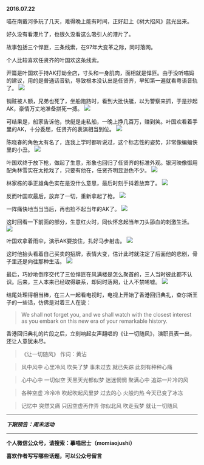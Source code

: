 **2016.07.22**

喵在南戴河多玩了几天，难得晚上能有时间，正好赶上《树大招风》蓝光出来。

好久没有看港片了，也很久没看这么吸引人的港片了。

故事包括三个悍匪，三条线索，在97年大变革之际，同时落网。

个人比较喜欢任贤齐的叶国欢这条线索。

开篇是叶国欢手持AK打劫金店，寸头和一身肌肉，面相就是悍匪。由于没听喵妈的建议，用的是普通话音轨，导致根本没认出是任贤齐，早知第一遍就看粤语音轨了。
![](http://upload-images.jianshu.io/upload_images/51001-234520f882b3ae76.jpg?imageMogr2/auto-orient/strip%7CimageView2/2/w/1240)

销赃被人额，兄弟也死了，坐船跑路时，看到大批快艇，以为警察来抓，于是抄起AK，豪情万丈地准备拼死一搏。
![](http://upload-images.jianshu.io/upload_images/51001-48af4d8190d3c3d6.jpg?imageMogr2/auto-orient/strip%7CimageView2/2/w/1240)

可结果是，船家告诉他，快艇是走私船，一晚上挣几百万，赚到笑。叶国欢看着手里的AK，十分委屈，任贤齐的表演相当到位。
![](http://upload-images.jianshu.io/upload_images/51001-754455b4d4e28971.jpg?imageMogr2/auto-orient/strip%7CimageView2/2/w/1240)

陈晓春的角色太有名了，连我上学时都听说过，这个标志性的姿势，非常像蝙蝠侠里的小丑。
![](http://upload-images.jianshu.io/upload_images/51001-dcc400c3d19b7117.jpg?imageMogr2/auto-orient/strip%7CimageView2/2/w/1240)

叶国欢终于放下枪，做起了生意，形象也回归了任贤齐的标准外观。银河映像御用配角林雪实在太抢戏了，只要有他在，任贤齐明显逊色不少。
![](http://upload-images.jianshu.io/upload_images/51001-8f87a492fcb73c1c.jpg?imageMogr2/auto-orient/strip%7CimageView2/2/w/1240)

林家栋的季正雄角色实在是没什么意思，最后时刻手抖着放弃了。
![](http://upload-images.jianshu.io/upload_images/51001-5af89cb0ac12df02.jpg?imageMogr2/auto-orient/strip%7CimageView2/2/w/1240)

反而叶国欢最后，放弃了一切，重新拿起了枪。
![](http://upload-images.jianshu.io/upload_images/51001-b5e41dc2175767a6.jpg?imageMogr2/auto-orient/strip%7CimageView2/2/w/1240)

一阵痛快地当当当后，再也捡不起当年的AK了。
![](http://upload-images.jianshu.io/upload_images/51001-d71facf2c93de6fb.jpg?imageMogr2/auto-orient/strip%7CimageView2/2/w/1240)

这时回看一下前面的部分，生意红火时，同伙怀念起当年刀头舔血的刺激生活。
![](http://upload-images.jianshu.io/upload_images/51001-6a6c45c92c864cbb.jpg?imageMogr2/auto-orient/strip%7CimageView2/2/w/1240)

叶国欢拿着雨伞，演示AK要按住，扎好马步射击。
![](http://upload-images.jianshu.io/upload_images/51001-1bbdb71335ac9da0.jpg?imageMogr2/auto-orient/strip%7CimageView2/2/w/1240)

这时他抬头看着自己买卖的招牌，表情大变，估计此时就注定了后面他的悲剧，骨子里还是向往那种生活。
![](http://upload-images.jianshu.io/upload_images/51001-d31dc8245b055f46.jpg?imageMogr2/auto-orient/strip%7CimageView2/2/w/1240)

最后，巧妙地倒序交代了三位悍匪在风满楼是怎么聚首的，三人当时彼此都不认识。后来，三人本来已经取得联系，却同时落网，让人不禁唏嘘。
![](http://upload-images.jianshu.io/upload_images/51001-8c944691494f6057.jpg?imageMogr2/auto-orient/strip%7CimageView2/2/w/1240)

结尾处理得相当棒，在三人一起看电视时，电视上开始了香港回归典礼，查尔斯王子的一些话，仿佛是对着三人在说：

>We shall not forget you,
>and we shall watch with the closest interest 
>as you embark on this new era of your remarkable history.

香港回归典礼的片段之后，立刻响起女声翻唱的《让一切随风》，演职员表一出，还让人意犹未尽。

>《让一切随风》
>作词：黄沾 

>风中风中 心里冷风
>吹失了梦
>事未过去 就已失踪
>此刻有种种心痛
 
>心中心中 一切似空
>天黑天光都似梦
>迷迷惘惘 聚满心中
>追踪一片冷的风
 
>各种空虚 冷冷冷
>吹起吹起风里梦
>过去的心 火般灼热
>今天已变了冰冻
 
>记忆中 突然又痛
>只因空虚再作弄
>你似北风 吹走我梦
>就让一切随风
***

***下期预告：周末活动***

***

**个人微信公众号，请搜索：摹喵居士（momiaojushi）**

**喜欢作者写写哪些话题，可以公众号留言**